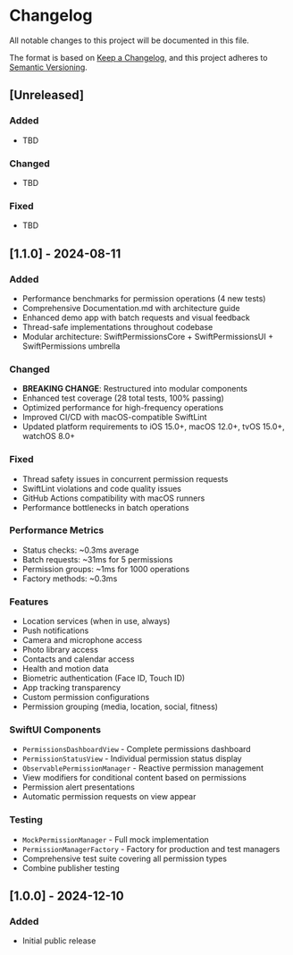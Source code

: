 # Changelog

All notable changes to this project will be documented in this file.

The format is based on [Keep a Changelog](https://keepachangelog.com/en/1.0.0/),
and this project adheres to [Semantic Versioning](https://semver.org/spec/v2.0.0.html).

## [Unreleased]

### Added
- TBD

### Changed
- TBD

### Fixed
- TBD

## [1.1.0] - 2024-08-11

### Added  
- Performance benchmarks for permission operations (4 new tests)
- Comprehensive Documentation.md with architecture guide
- Enhanced demo app with batch requests and visual feedback
- Thread-safe implementations throughout codebase
- Modular architecture: SwiftPermissionsCore + SwiftPermissionsUI + SwiftPermissions umbrella

### Changed
- **BREAKING CHANGE**: Restructured into modular components
- Enhanced test coverage (28 total tests, 100% passing)
- Optimized performance for high-frequency operations
- Improved CI/CD with macOS-compatible SwiftLint
- Updated platform requirements to iOS 15.0+, macOS 12.0+, tvOS 15.0+, watchOS 8.0+

### Fixed
- Thread safety issues in concurrent permission requests
- SwiftLint violations and code quality issues
- GitHub Actions compatibility with macOS runners
- Performance bottlenecks in batch operations

### Performance Metrics
- Status checks: ~0.3ms average
- Batch requests: ~31ms for 5 permissions  
- Permission groups: ~1ms for 1000 operations
- Factory methods: ~0.3ms

### Features
- Location services (when in use, always)
- Push notifications
- Camera and microphone access
- Photo library access
- Contacts and calendar access
- Health and motion data
- Biometric authentication (Face ID, Touch ID)
- App tracking transparency
- Custom permission configurations
- Permission grouping (media, location, social, fitness)

### SwiftUI Components
- `PermissionsDashboardView` - Complete permissions dashboard
- `PermissionStatusView` - Individual permission status display
- `ObservablePermissionManager` - Reactive permission management
- View modifiers for conditional content based on permissions
- Permission alert presentations
- Automatic permission requests on view appear

### Testing
- `MockPermissionManager` - Full mock implementation
- `PermissionManagerFactory` - Factory for production and test managers
- Comprehensive test suite covering all permission types
- Combine publisher testing

## [1.0.0] - 2024-12-10

### Added
- Initial public release
